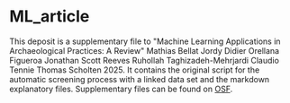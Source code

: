 # ML_article
This deposit is a supplementary file to "Machine Learning Applications in Archaeological Practices: A Review" Mathias Bellat Jordy Didier Orellana Figueroa Jonathan Scott Reeves Ruhollah Taghizadeh-Mehrjardi Claudio Tennie Thomas Scholten 2025. It contains the original script for the automatic screening process with a linked data set and the markdown explanatory files.
Supplementary files can be found on [OSF](https://osf.io/rupgy/).
